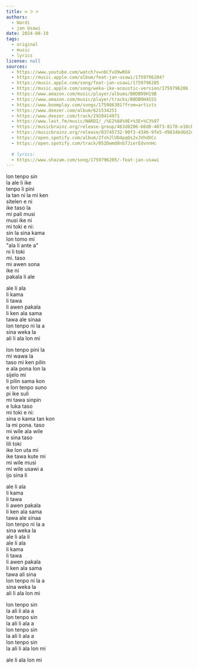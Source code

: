 ```yaml
---
title: ∞ ᐳ ×
authors:
  - Nardi
  - jan Usawi
date: 2024-08-10
tags:
  - original
  - music
  - lyrics
license: null
sources:
  - https://www.youtube.com/watch?v=nbCfvO9wRO4
  - https://music.apple.com/album/feat-jan-usawi/1759796204?
  - https://music.apple.com/song/feat-jan-usawi/1759796205
  - https://music.apple.com/song/weka-ike-acoustic-version/1759796206
  - https://www.amazon.com/music/player/albums/B0DB99H19B
  - https://www.amazon.com/music/player/tracks/B0DB9H4SSS
  - https://www.boomplay.com/songs/175986381?from=artists
  - https://www.deezer.com/album/621534251
  - https://www.deezer.com/track/2920414971
  - https://www.last.fm/music/NARDI/_/%E2%88%9E+%3E+%C3%97
  - https://musicbrainz.org/release-group/463d8206-66d8-4073-8178-e10cbc0be21e
  - https://musicbrainz.org/release/03745732-90f3-4346-9fe5-d9834bd6d2e8
  - https://open.spotify.com/album/2fshJlUD4pqQs2xJVhdXCc
  - https://open.spotify.com/track/052Dwmd8nb7JierEdvnnHc
  
  # lyrics:
  - https://www.shazam.com/song/1759796205/-feat-jan-usawi
---
```


lon tenpo sin  \
la ale li ike  \
tenpo li pini  \
la tan ni la mi ken  \
sitelen e ni  \
ike taso la  \
mi pali musi  \
musi ike ni  \
mi toki e ni:  \
sin la sina kama  \
lon tomo mi  \
"ala li ante a"  \
ni li toki  \
mi. taso  \
mi awen sona  \
ike ni  \
pakala li ale

ale li ala  \
li kama   \
li tawa  \
li awen pakala  \
li ken ala sama  \
tawa ale sinaa  \
lon tenpo ni la a  \
sina weka la  \
ali li ala lon mi

lon tenpo pini la  \
mi wawa la  \
taso mi ken pilin  \
e ala pona lon la  \
sijelo mi  \
li pilin sama kon  \
e lon tenpo suno  \
pi ike suli  \
mi tawa sinpin  \
e luka taso  \
mi toki e ni:  \
sina o kama tan kon  \
la mi pona. taso  \
mi wile ala wile   \
e sina taso  \
lili toki  \
ike lon uta mi  \
ike tawa kute mi  \
mi wile musi  \
mi wile usawi a  \
ijo sina li

ale li ala  \
li kama   \
li tawa  \
li awen pakala  \
li ken ala sama  \
tawa ale sinaa  \
lon tenpo ni la a  \
sina weka la  \
ale li ala li  \
ale li ala  \
li kama   \
li tawa  \
li awen pakala  \
li ken ala sama  \
tawa ali sina  \
lon tenpo ni la a  \
sina weka la  \
ali li ala lon mi

lon tenpo sin  \
la ali li ala a  \
lon tenpo sin  \
la ali li ala a  \
lon tenpo sin  \
la ali li ala a  \
lon tenpo sin  \
la ali li ala lon mi

ale li ala lon mi
